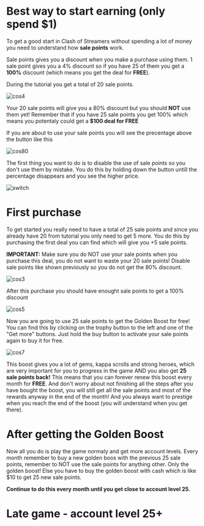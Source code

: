 # Best way to start earning (only spend $1)

To get a good start in Clash of Streamers without spending a lot of money you need to understand how **sale points** work.

Sale points gives you a discount when you make a purchase using them. 1 sale point gives you a 4% discount so if you have 25 of them you get a **100%** discount (which means you get the deal for **FREE**). 

During the tutorial you get a total of 20 sale points. 

![cos4](/CoS-101/assets/images/cos4.png)

Your 20 sale points will give you a 80% discount but you should **NOT** use them yet! Remember that if you have 25 sale points you get 100% which means you potentaly could get a **$100 deal for FREE** 

If you are about to use your sale points you will see the precentage above the button like this

![cos80](/CoS-101/assets/images/cos80.png)

The first thing you want to do is to disable the use of sale points so you don't use them by mistake. You do this by holding down the button untill the percentage disappears and you see the higher price.

![switch](/CoS-101/assets/images/switch.gif)

# First purchase

To get started you really need to have a total of 25 sale points and since you already have 20 from tutorial you only need to get 5 more. You do this by purchasing the first deal you can find which will give you +5 sale points. 

**IMPORTANT:** Make sure you do NOT use your sale points when you purchase this deal, you do not want to waste your 20 sale points! Disable sale points like shown previously so you do not get the 80% discount.

![cos3](/CoS-101/assets/images/cos3.png)

After this purchase you should have enought sale points to get a 100% discount

![cos5](/CoS-101/assets/images/cos5.png)

Now you are going to use 25 sale points to get the Golden Boost for free! You can find this by clicking on the trophy button to the left and one of the "Get more" buttons. Just hold the buy button to activate your sale points again to buy it for free.

![cos7](/CoS-101/assets/images/cos7.png)

This boost gives you a lot of gems, kappa scrolls and strong heroes, which are very important for you to progress in the game AND you also get **25 sale points back!** This means that you can forever renew this boost every month for **FREE**. And don't worry about not finishing all the steps after you have bought the boost, you will still get all the sale points and most of the rewards anyway in the end of the month! And you always want to prestige when you reach the end of the boost (you will understand when you get there).

# After getting the Golden Boost

Now all you do is play the game normaly and get more account levels. Every month remember to buy a new golden boos with the previous 25 sale points, remember to NOT use the sale points for anything other. Only the golden boost! Else you have to buy the golden boost with cash which is like $10 to get 25 new sale points.

**Continue to do this every month until you get close to account level 25.**

# Late game - account level 25+
